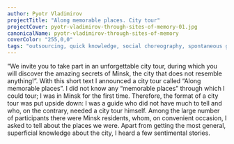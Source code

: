 ```yaml
---
author: Pyotr Vladimirov
projectTitle: "Along memorable places. City tour"
projectCover: pyotr-vladimirov-through-sites-of-memory-01.jpg
canonicalName: pyotr-vladimirov-through-sites-of-memory
coverColor: "255,0,0"
tags: "outsourcing, quick knowledge, social choreography, spontaneous grassroots alternative, exploitation of hidden motivation, psychodata, contingency, joy acceleration, national academy of sciences as witch, places of transparency, protocols of self-organisation, tongue and teeth of creativity"
---
```


“We invite you to take part in an unforgettable city tour, during which you will discover the amazing secrets of Minsk, the city that does not resemble anything!”.
With this short text I announced a city tour called “Along memorable places”.
I did not know any “memorable places” through which I could tour; I was in Minsk for the first time. Therefore, the format of a city tour was put upside down: I was a guide who did not have much to tell and who, on the contrary, needed a city tour himself. Among the large number of participants there were Minsk residents, whom, on convenient occasion, I asked to tell about the places we were. Apart from getting the most general, superficial knowledge about the city, I heard a few sentimental stories.
